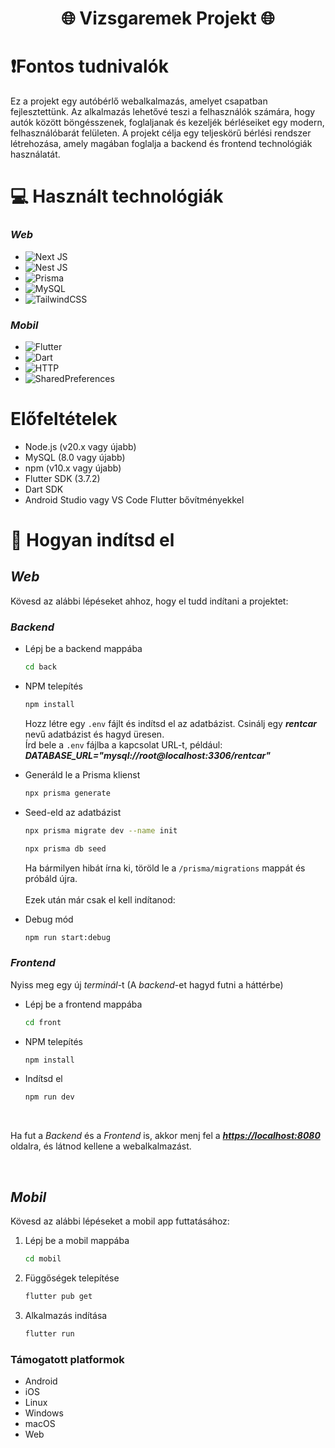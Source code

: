 <h1 align="center">🌐 Vizsgaremek Projekt 🌐</h1>

# ❗Fontos tudnivalók

Ez a projekt egy autóbérlő webalkalmazás, amelyet csapatban fejlesztettünk. Az alkalmazás lehetővé teszi a felhasználók számára, hogy autók között böngésszenek, foglaljanak és kezeljék bérléseiket egy modern, felhasználóbarát felületen. A projekt célja egy teljeskörű bérlési rendszer létrehozása, amely magában foglalja a backend és frontend technológiák használatát.

# 💻 Használt technológiák

### _Web_

- ![Next JS](https://img.shields.io/badge/NextJS-4c4c4d?style=for-the-badge&logo=next.js&logoColor=white)
- ![Nest JS](https://img.shields.io/badge/NestJS-%23E0234E.svg?style=for-the-badge&logo=nestjs&logoColor=white)
- ![Prisma](https://img.shields.io/badge/Prisma-21a690?style=for-the-badge&logo=Prisma&logoColor=white)
- ![MySQL](https://img.shields.io/badge/mysql-4479A1.svg?style=for-the-badge&logo=mysql&logoColor=white)
- ![TailwindCSS](https://img.shields.io/badge/tailwindcss-690000.svg?style=for-the-badge&logo=tailwind-css&logoColor=white)

### _Mobil_

- ![Flutter](https://img.shields.io/badge/Flutter-02569B?style=for-the-badge&logo=flutter&logoColor=white)
- ![Dart](https://img.shields.io/badge/Dart-0175C2?style=for-the-badge&logo=dart&logoColor=white)
- ![HTTP](https://img.shields.io/badge/HTTP-Package-blue?style=for-the-badge)
- ![SharedPreferences](https://img.shields.io/badge/Shared_Preferences-Storage-green?style=for-the-badge)

# Előfeltételek

- Node.js (v20.x vagy újabb)
- MySQL (8.0 vagy újabb)
- npm (v10.x vagy újabb)
- Flutter SDK (3.7.2)
- Dart SDK
- Android Studio vagy VS Code Flutter bővítményekkel

# 🔎 Hogyan indítsd el

## _Web_

Kövesd az alábbi lépéseket ahhoz, hogy el tudd indítani a projektet:

### _Backend_

- Lépj be a backend mappába
  ```sh
  cd back
  ```
- NPM telepítés

  ```sh
  npm install
  ```

  Hozz létre egy `.env` fájlt és indítsd el az adatbázist. Csinálj egy <strong>_rentcar_</strong> nevű adatbázist és hagyd üresen. <br>
  Írd bele a `.env` fájlba a kapcsolat URL-t, például: <strong>_DATABASE_URL="mysql://root@localhost:3306/rentcar"_</strong>

- Generáld le a Prisma klienst
  ```sh
  npx prisma generate
  ```
- Seed-eld az adatbázist
  ```sh
  npx prisma migrate dev --name init
  ```
  ```sh
  npx prisma db seed
  ```
  Ha bármilyen hibát írna ki, töröld le a `/prisma/migrations` mappát és próbáld újra.
  <br>
  <br>
  Ezek után már csak el kell indítanod:
- Debug mód
  ```sh
  npm run start:debug
  ```

### _Frontend_

Nyiss meg egy új _terminál_-t (A _backend_-et hagyd futni a háttérbe)

- Lépj be a frontend mappába
  ```sh
  cd front
  ```
- NPM telepítés
  ```sh
  npm install
  ```
- Indítsd el
  ```sh
  npm run dev
  ```

<br>

Ha fut a _Backend_ és a _Frontend_ is, akkor menj fel a <strong>_[https://localhost:8080](https://localhost:8080)_</strong> oldalra, és látnod kellene a webalkalmazást.

<br>

## _Mobil_

Kövesd az alábbi lépéseket a mobil app futtatásához:

1. Lépj be a mobil mappába

   ```sh
   cd mobil
   ```

2. Függőségek telepítése

   ```sh
   flutter pub get
   ```

3. Alkalmazás indítása
   ```sh
   flutter run
   ```

### Támogatott platformok

- Android
- iOS
- Linux
- Windows
- macOS
- Web

